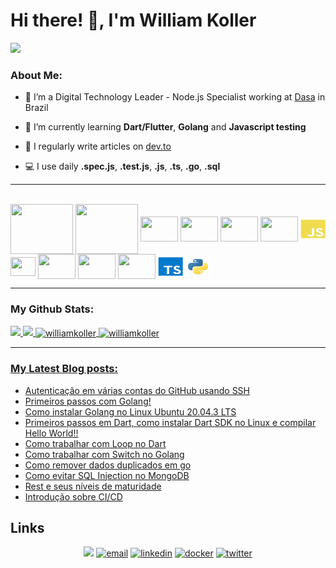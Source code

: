 <h1>Hi there! 👋, I'm William Koller</h1>
  
 ![](https://camo.githubusercontent.com/992babdffd8c74a1502de375fbdf7e4d54773242/68747470733a2f2f6d656469612e67697068792e636f6d2f6d656469612f53576f536b4e36447854737a71494b4571762f67697068792e676966)

### About Me:

- 🔭 I’m a Digital Technology Leader - Node.js Specialist working at [Dasa](https://dasa.com.br/) in Brazil

- 🌱 I’m currently learning **Dart/Flutter**, **Golang** and **Javascript testing**

- 📝 I regularly write articles on [dev.to](https://dev.to/williamkoller)

- 💻 I use daily **.spec.js**, **.test.js**, **.js**, **.ts**, **.go**,  **.sql**

---

<div style="display: inline_block"><br>
  <img align="center" height="80" width="100" src="https://cdn.jsdelivr.net/gh/devicons/devicon/icons/amazonwebservices/amazonwebservices-plain-wordmark.svg" />
  <img align="center" height="80" width="100" src="https://cdn.jsdelivr.net/gh/devicons/devicon/icons/apachekafka/apachekafka-original-wordmark.svg" />
  <img align="center" height="40" width="60" src="https://cdn.jsdelivr.net/gh/devicons/devicon/icons/bash/bash-plain.svg" />
  <img align="center" height="40" width="60" src="https://cdn.jsdelivr.net/gh/devicons/devicon/icons/docker/docker-original-wordmark.svg" />
  <img align="center" height="40" width="60" src="https://cdn.jsdelivr.net/gh/devicons/devicon/icons/go/go-original.svg" />
  <img align="center" height="40" width="60" src="https://cdn.jsdelivr.net/gh/devicons/devicon/icons/git/git-original-wordmark.svg" />
  <img align="center"  height="30" width="40" src="https://raw.githubusercontent.com/devicons/devicon/master/icons/javascript/javascript-plain.svg">
  <img align="center"  height="30" width="40" src="https://cdn.jsdelivr.net/gh/devicons/devicon/icons/jest/jest-plain.svg">
  <img align="center" height="40" width="60"  src="https://cdn.jsdelivr.net/gh/devicons/devicon/icons/linux/linux-original.svg" />
  <img align="center" height="40" width="60" src="https://cdn.jsdelivr.net/gh/devicons/devicon/icons/postgresql/postgresql-original-wordmark.svg" />
  <img align="center" height="40" width="60" src="https://cdn.jsdelivr.net/gh/devicons/devicon/icons/react/react-original-wordmark.svg" />
  <img align="center"  height="30" width="40" src="https://raw.githubusercontent.com/devicons/devicon/master/icons/typescript/typescript-plain.svg">
  <img align="center" height="30" width="40" src="https://raw.githubusercontent.com/devicons/devicon/master/icons/python/python-original.svg">

</div>

---

### My Github Stats:
<div>

  <a href="https://github.com/williamkoller">
  <img height="140em" src="https://github-readme-stats.vercel.app/api?username=williamkoller&show_icons=true&theme=dark&include_all_commits=true"/>
  <img height="140em" src="https://github-readme-stats.vercel.app/api/top-langs/?username=williamkoller&layout=compact&langs_count=10r&theme=dark"/>
  <img height="232em" align="center" src="http://github-readme-streak-stats.herokuapp.com?user=williamkoller&theme=dark" alt="williamkoller" />
  <img height="232em" align="center" src="https://github-readme-stats.vercel.app/api/wakatime?username=williamkoller&theme=dark" alt="williamkoller" />
  
</div>

---

###  My Latest Blog posts:
<!-- BLOG-POST-LIST:START -->
- [Autenticação em várias contas do GitHub usando SSH](https://dev.to/williamkoller/autenticacao-em-varias-contas-do-github-usando-ssh-5eom)
- [Primeiros passos com Golang!](https://dev.to/williamkoller/primeiros-passos-com-golang-2lid)
- [Como instalar Golang no Linux Ubuntu 20.04.3 LTS](https://dev.to/williamkoller/como-instalar-golang-no-linux-ubuntu-20043-lts-k1f)
- [Primeiros passos em Dart, como instalar Dart SDK no Linux e compilar Hello World!!](https://dev.to/williamkoller/primeiros-passos-em-dart-como-instalar-dart-sdk-no-linux-e-compilar-hello-world-258g)
- [Como trabalhar com Loop no Dart](https://dev.to/williamkoller/como-trabalhar-com-loop-no-dart-3780)
- [Como trabalhar com Switch no Golang](https://dev.to/williamkoller/como-trabalhar-com-switch-no-golang-50ai)
- [Como remover dados duplicados em go](https://dev.to/williamkoller/como-remover-dados-duplicados-em-go-4d0p)
- [Como evitar SQL Injection no MongoDB](https://dev.to/williamkoller/como-evitar-sql-injection-no-mongodb-1fo3)
- [Rest e seus níveis de maturidade](https://dev.to/williamkoller/rest-e-seus-niveis-de-maturidade-3mf2)
- [Introdução sobre CI/CD](https://medium.com/@williamkoller404/introducao-ao-ci-cd-cb3a91c9bf02)
<!-- BLOG-POST-LIST:END -->

 
## Links

<p align="center">
  <a href= "https://dev.to/williamkoller"><img src="https://img.icons8.com/windows/32/000000/dev.png"/></a>
  <a href="mailto:williamkoller30@gmail.coma"><img src="https://img.icons8.com/color/32/000000/gmail.png" alt="email"/></a>
  <a href="https://www.linkedin.com/in/williamkoller"><img src="https://img.icons8.com/color/32/000000/linkedin.png" alt="linkedin"/></a>
  <a href="https://hub.docker.com/u/williamkoller"><img src="https://img.icons8.com/color/32/000000/docker.png" alt="docker"/></a>
  <a href="https://twitter.com/williamkoller"><img src="https://img.icons8.com/color/32/000000/twitter-squared.png" alt="twitter"/></a>
</p>
